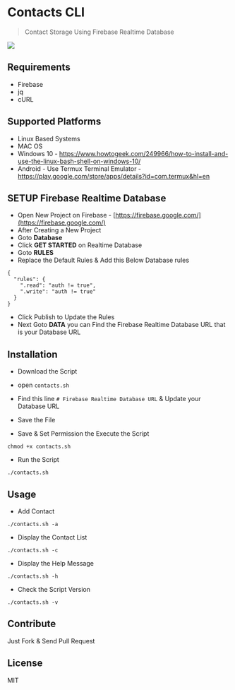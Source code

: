 # Contacts CLI

> Contact Storage Using Firebase Realtime Database

<a target="_blank" href="https://github.com/mskian/contacts-bash/blob/master/LICENSE" title="License: GPL"><img src="https://img.shields.io/badge/License-MIT-orange.svg"></a>

## Requirements

- Firebase
- jq
- cURL

## Supported Platforms

- Linux Based Systems
- MAC OS
- Windows 10 - https://www.howtogeek.com/249966/how-to-install-and-use-the-linux-bash-shell-on-windows-10/
- Android - Use Termux Terminal Emulator - https://play.google.com/store/apps/details?id=com.termux&hl=en

## SETUP Firebase Realtime Database

- Open New Project on Firebase - [https://firebase.google.com/](https://firebase.google.com/)
- After Creating a New Project
- Goto **Database**
- Click **GET STARTED** on Realtime Database
- Goto **RULES**
- Replace the Default Rules & Add this Below Database rules

```
{
  "rules": {
    ".read": "auth != true",
    ".write": "auth != true"
  }
}
```

- Click Publish to Update the Rules
- Next Goto **DATA** you can Find the Firebase Realtime Database URL that is your Database URL

## Installation

- Download the Script

- open `contacts.sh`
- Find this line `# Firebase Realtime Database URL` & Update your Database URL
- Save the File
- Save & Set Permission the Execute the Script

```
chmod +x contacts.sh
```

- Run the Script

```
./contacts.sh
```


## Usage

- Add Contact

```
./contacts.sh -a
```

- Display the Contact List

```
./contacts.sh -c
```

- Display the Help Message

```
./contacts.sh -h
```

- Check the Script Version

```
./contacts.sh -v
```


## Contribute


Just Fork & Send Pull Request


## License

MIT
